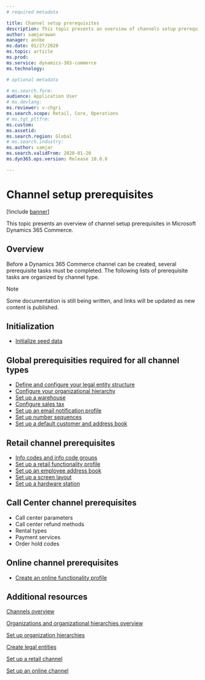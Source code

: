 ```yaml
---
# required metadata

title: Channel setup prerequisites
description: This topic presents an overview of channels setup prerequisites in Microsoft Dynamics 365 Commerce.
author: samjarawan
manager: annbe
ms.date: 01/27/2020
ms.topic: article
ms.prod: 
ms.service: dynamics-365-commerce
ms.technology: 

# optional metadata

# ms.search.form: 
audience: Application User
# ms.devlang: 
ms.reviewer: v-chgri
ms.search.scope: Retail, Core, Operations
# ms.tgt_pltfrm: 
ms.custom: 
ms.assetid: 
ms.search.region: Global
# ms.search.industry: 
ms.author: samjar
ms.search.validFrom: 2020-01-20
ms.dyn365.ops.version: Release 10.0.8

---
```

# Channel setup prerequisites


[!include [banner](includes/banner.md)]

This topic presents an overview of channel setup prerequisites in Microsoft Dynamics 365 Commerce.

## Overview

Before a Dynamics 365 Commerce channel can be created, several prerequisite tasks must be completed. The following lists of prerequisite tasks are organized by channel type.

> [!NOTE]
> Some documentation is still being written, and links will be updated as new content is published.

## Initialization

- [Initialize seed data](../retail/enable-configure-retail-functionality.md)

## Global prerequisities required for all channel types

- [Define and configure your legal entity structure](channels-legal-entities.md) 
- [Configure your organizational hierarchy](channels-org-hierarchies.md)
- [Set up a warehouse](channels-setup-warehouse.md)
- [Configure sales tax](https://docs.microsoft.com/en-us/dynamics365/finance/general-ledger/indirect-taxes-overview?toc=/dynamics365/commerce/toc.json)
- [Set up an email notification profile](email-notification-profiles.md)
- [Set up number sequences](https://docs.microsoft.com/en-us/dynamics365/fin-ops-core/fin-ops/organization-administration/number-sequence-overview?toc=/dynamics365/commerce/toc.json)
- [Set up a default customer and address book](default-customer.md)
<!--
- [Configure commerce parameters](commerce-parameters.md)
-->

## Retail channel prerequisites

- [Info codes and info code groups](https://docs.microsoft.com/en-us/dynamics365/retail/info-codes-retail?toc=/dynamics365/commerce/toc.json)
- [Set up a retail functionality profile](retail-functionality-profile.md)
- [Set up an employee address book](new-address-book.md)
- [Set up a screen layout](https://docs.microsoft.com/en-us/dynamics365/retail/pos-screen-layouts?toc=/dynamics365/commerce/toc.json)
- [Set up a hardware station](https://docs.microsoft.com/en-us/dynamics365/retail/retail-hardware-station-configuration-installation?toc=/dynamics365/commerce/toc.json)

## Call Center channel prerequisites

- Call center parameters
- Call center refund methods
- Rental types
- Payment services
- Order hold codes

## Online channel prerequisites

- [Create an online functionality profile](online-functionality-profile.md)

## Additional resources

[Channels overview](channels-overview.md)

[Organizations and organizational hierarchies overview](../fin-ops-core/fin-ops/organization-administration/organizations-organizational-hierarchies.md?toc=/dynamics365/commerce/toc.json)

[Set up organization hierarchies](channels-org-hierarchies.md)

[Create legal entities](channels-legal-entities.md)

[Set up a retail channel](channel-setup-retail.md)
	
[Set up an online channel](channel-setup-online.md)
